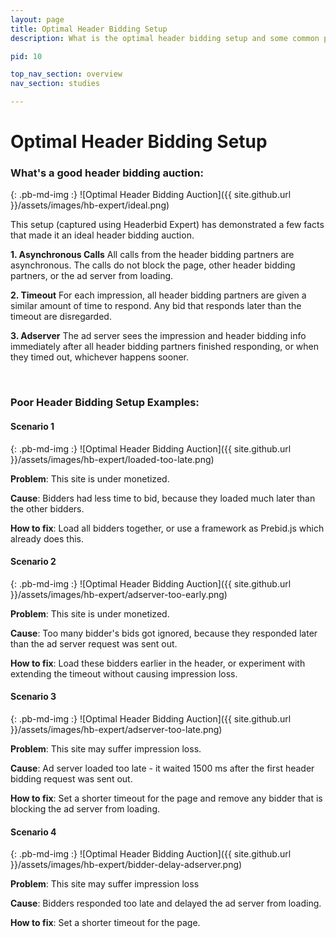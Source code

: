 ```yaml
---
layout: page
title: Optimal Header Bidding Setup
description: What is the optimal header bidding setup and some common problems.

pid: 10

top_nav_section: overview
nav_section: studies

---
```


<div class="bs-docs-section" markdown="1">

# Optimal Header Bidding Setup


### What's a good header bidding auction:

<div class="row">
<div class="col-sm-6" markdown="1">

{: .pb-md-img :}
![Optimal Header Bidding Auction]({{ site.github.url }}/assets/images/hb-expert/ideal.png)

</div>

<div class="col-sm-6" markdown="1">


This setup (captured using Headerbid Expert) has demonstrated a few facts that made it an ideal header bidding auction.

**1. Asynchronous Calls**
All calls from the header bidding partners are asynchronous. The calls do not block the page, other header bidding partners, or the ad server from loading.

**2. Timeout**
For each impression, all header bidding partners are given a similar amount of time to respond. Any bid that responds later than the timeout are disregarded.

**3. Adserver**
The ad server sees the impression and header bidding info immediately after all header bidding partners finished responding, or when they timed out, whichever happens sooner.

</div>
</div>

<br>

### Poor Header Bidding Setup Examples:

#### Scenario 1


<div class="row">
<div class="col-sm-6" markdown="1">

{: .pb-md-img :}
![Optimal Header Bidding Auction]({{ site.github.url }}/assets/images/hb-expert/loaded-too-late.png)

</div>

<div class="col-sm-6" markdown="1">

**Problem**: This site is under monetized.

**Cause**: Bidders had less time to bid, because they loaded much later than the other bidders.

**How to fix**: Load all bidders together, or use a framework as Prebid.js which already does this.

</div>
</div>


#### Scenario 2

<div class="row">
<div class="col-sm-6" markdown="1">

{: .pb-md-img :}
![Optimal Header Bidding Auction]({{ site.github.url }}/assets/images/hb-expert/adserver-too-early.png)

</div>

<div class="col-sm-6" markdown="1">


**Problem**: This site is under monetized.

**Cause**: Too many bidder's bids got ignored, because they responded later than the ad server request was sent out.

**How to fix**: Load these bidders earlier in the header, or experiment with extending the timeout without causing impression loss.


</div>
</div>

#### Scenario 3

<div class="row">
<div class="col-sm-6" markdown="1">

{: .pb-md-img :}
![Optimal Header Bidding Auction]({{ site.github.url }}/assets/images/hb-expert/adserver-too-late.png)

</div>

<div class="col-sm-6" markdown="1">

**Problem**: This site may suffer impression loss.

**Cause**: Ad server loaded too late - it waited 1500 ms after the first header bidding request was sent out.

**How to fix**: Set a shorter timeout for the page and remove any bidder that is blocking the ad server from loading.

</div>
</div>

#### Scenario 4


<div class="row">
<div class="col-sm-6" markdown="1">

{: .pb-md-img :}
![Optimal Header Bidding Auction]({{ site.github.url }}/assets/images/hb-expert/bidder-delay-adserver.png)

</div>

<div class="col-sm-6" markdown="1">

**Problem**: This site may suffer impression loss

**Cause**: Bidders responded too late and delayed the ad server from loading.

**How to fix**: Set a shorter timeout for the page.

</div>
</div>

</div>